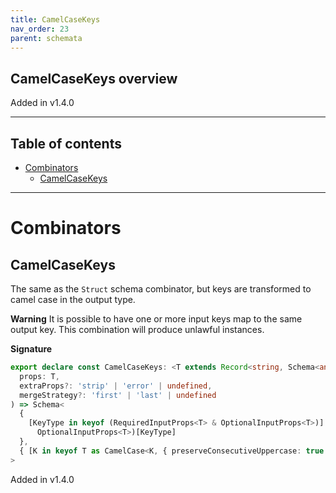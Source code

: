 ```yaml
---
title: CamelCaseKeys
nav_order: 23
parent: schemata
---
```


## CamelCaseKeys overview

Added in v1.4.0

---

<h2 class="text-delta">Table of contents</h2>

- [Combinators](#combinators)
  - [CamelCaseKeys](#camelcasekeys)

---

# Combinators

## CamelCaseKeys

The same as the `Struct` schema combinator, but keys are transformed to camel case in
the output type.

**Warning** It is possible to have one or more input keys map to the same output key.
This combination will produce unlawful instances.

**Signature**

```ts
export declare const CamelCaseKeys: <T extends Record<string, Schema<any, any>>>(
  props: T,
  extraProps?: 'strip' | 'error' | undefined,
  mergeStrategy?: 'first' | 'last' | undefined
) => Schema<
  {
    [KeyType in keyof (RequiredInputProps<T> & OptionalInputProps<T>)]: (RequiredInputProps<T> &
      OptionalInputProps<T>)[KeyType]
  },
  { [K in keyof T as CamelCase<K, { preserveConsecutiveUppercase: true }>]: TypeOf<T[K]> }
>
```

Added in v1.4.0
